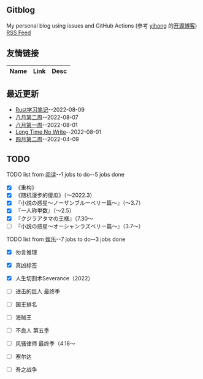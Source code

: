 ## Gitblog
My personal blog using issues and GitHub Actions (参考 [yihong](https://github.com/yihong0618) 的[开源博客](https://github.com/yihong0618/gitblog/issues/177))
[RSS Feed](https://raw.githubusercontent.com/wjianbo/blog-data/main/feed.xml)
## 友情链接
| Name | Link | Desc | 
 | ---- | ---- | ---- |
## 最近更新
- [Rust学习笔记](https://github.com/wjianbo/blog-data/issues/17)--2022-08-09
- [八月第二周](https://github.com/wjianbo/blog-data/issues/16)--2022-08-07
- [八月第一周](https://github.com/wjianbo/blog-data/issues/15)--2022-08-01
- [Long Time No Write](https://github.com/wjianbo/blog-data/issues/14)--2022-08-01
- [四月第二周](https://github.com/wjianbo/blog-data/issues/13)--2022-04-09
## TODO
TODO list from [阅读](https://github.com/wjianbo/blog-data/issues/5)--1 jobs to do--5 jobs done
- [x] 《重构》
- [x] 《随机漫步的傻瓜》（～2022.3）
- [x] 『小説の惑星〜ノーザンブルーベリー篇～』（～3.7）
- [x] 『一人称単数』（～2.5）
- [x] 『クジラアタマの王様』（7.30〜
- [ ] 『小説の惑星〜オーシャンラズベリー篇～』（3.7〜）

TODO list from [娱乐](https://github.com/wjianbo/blog-data/issues/2)--7 jobs to do--3 jobs done
- [x] 勿言推理
- [x] 真凶标签
- [x] 人生切割术Severance（2022）
- [ ] 进击的巨人 最终季
- [ ] 国王排名
- [ ] 海贼王
- [ ] 不良人 第五季
- [ ] 风骚律师 最终季（4.18～
- [ ] 塞尔达
- [ ] 吾之战争

